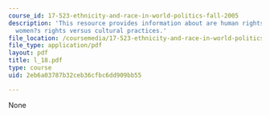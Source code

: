 ```yaml
---
course_id: 17-523-ethnicity-and-race-in-world-politics-fall-2005
description: 'This resource provides information about are human rights universal?:
  women?s rights versus cultural practices.'
file_location: /coursemedia/17-523-ethnicity-and-race-in-world-politics-fall-2005/2eb6a03787b32ceb36cfbc6dd909bb55_l_18.pdf
file_type: application/pdf
layout: pdf
title: l_18.pdf
type: course
uid: 2eb6a03787b32ceb36cfbc6dd909bb55

---
```

None